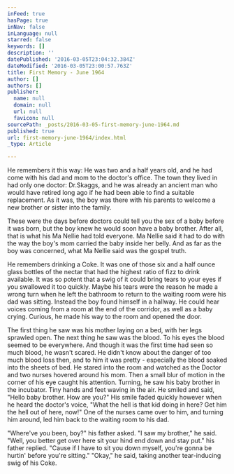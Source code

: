 ```yaml
---
inFeed: true
hasPage: true
inNav: false
inLanguage: null
starred: false
keywords: []
description: ''
datePublished: '2016-03-05T23:04:32.384Z'
dateModified: '2016-03-05T23:00:57.763Z'
title: First Memory - June 1964
author: []
authors: []
publisher:
  name: null
  domain: null
  url: null
  favicon: null
sourcePath: _posts/2016-03-05-first-memory-june-1964.md
published: true
url: first-memory-june-1964/index.html
_type: Article

---
```

He remembers it this way: He was two and a half years old, and he had come with his dad and mom to the doctor's office. The town they lived in had only one doctor: Dr.Skaggs, and he was already an ancient man who would have retired long ago if he had been able to find a suitable replacement. As it was, the boy was there with his parents to welcome a new brother or sister into the family. 

These were the days before doctors could tell you the sex of a baby before it was born, but the boy knew he would soon have a baby brother. After all, that is what his Ma Nellie had told everyone. Ma Nellie said it had to do with the way the boy's mom carried the baby inside her belly. And as far as the boy was concerned, what Ma Nellie said was the gospel truth. 

He remembers drinking a Coke. It was one of those six and a half ounce glass bottles of the nectar that had the highest ratio of fizz to drink available. It was so potent that a swig of it could bring tears to your eyes if you swallowed it too quickly. Maybe his tears were the reason he made a wrong turn when he left the bathroom to return to the waiting room were his dad was sitting.
Instead the boy found himself in a hallway. He could hear voices coming from a room at the end of the corridor, as well as a baby crying. Curious, he made his way to the room and opened the door. 

The first thing he saw was his mother laying on a bed, with her legs sprawled open. The next thing he saw was the blood. To his eyes the blood seemed to be everywhere. And though it was the first time had seen so much blood, he wasn't scared. He didn't know about the danger of too much blood loss then, and to him it was pretty - especially the blood soaked into the sheets of bed.
He stared into the room and watched as the Doctor and two nurses hovered around his mom. Then a small blur of motion in the corner of his eye caught his attention. Turning, he saw his baby brother in the incubator. Tiny hands and feet waving in the air. He smiled and said, "Hello baby brother. How are you?"
His smile faded quickly however when he heard the doctor's voice, "What the hell is that kid doing in here? Get him the hell out of here, now!"
One of the nurses came over to him, and turning him around, led him back to the waiting room to his dad. 

"Where've you been, boy?" his father asked.
"I saw my brother," he said.
"Well, you better get over here sit your hind end down and stay put." his father replied. "Cause if I have to sit you down myself, you're gonna be hurtin' before you're sitting."
"Okay," he said, taking another tear-inducing swig of his Coke.